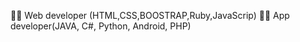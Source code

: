 🐱‍💻 Web developer (HTML,CSS,BOOSTRAP,Ruby,JavaScrip)
🐱‍💻 App developer(JAVA, C#, Python, Android, PHP)
